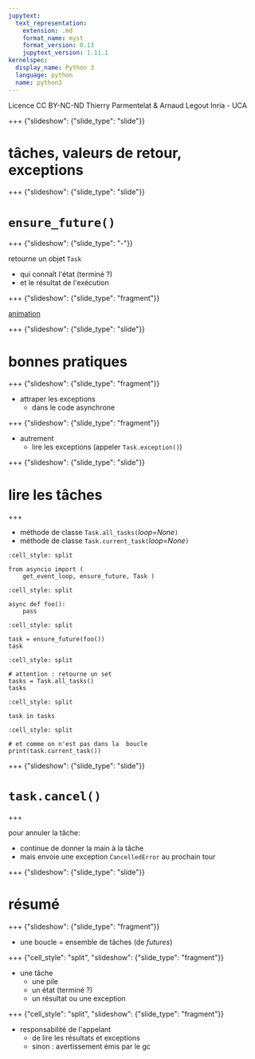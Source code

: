 ```yaml
---
jupytext:
  text_representation:
    extension: .md
    format_name: myst
    format_version: 0.13
    jupytext_version: 1.11.1
kernelspec:
  display_name: Python 3
  language: python
  name: python3
---
```


<div class="licence">
<span>Licence CC BY-NC-ND</span>
<span>Thierry Parmentelat &amp; Arnaud Legout</span>
<span>Inria - UCA</span>
</div>

+++ {"slideshow": {"slide_type": "slide"}}

# tâches, valeurs de retour, exceptions

+++ {"slideshow": {"slide_type": "slide"}}

# `ensure_future()`

+++ {"slideshow": {"slide_type": "-"}}

 retourne un objet `Task`
* qui connaît l'état (terminé ?)
* et le résultat de l'exécution

+++ {"slideshow": {"slide_type": "fragment"}}

[animation](loop-stacks/index.html)

+++ {"slideshow": {"slide_type": "slide"}}

# bonnes pratiques

+++ {"slideshow": {"slide_type": "fragment"}}

* attraper les exceptions
  * dans le code asynchrone

+++ {"slideshow": {"slide_type": "fragment"}}

* autrement
  * lire les exceptions (appeler `Task.exception()`)

+++ {"slideshow": {"slide_type": "slide"}}

# lire les tâches

+++

* méthode de classe `Task.all_tasks(`*loop=None*`)` 
* méthode de classe `Task.current_task(`*loop=None*`)` 

```{code-cell} ipython3
:cell_style: split

from asyncio import (
    get_event_loop, ensure_future, Task )
```

```{code-cell} ipython3
:cell_style: split

async def foo():
    pass
```

```{code-cell} ipython3
:cell_style: split

task = ensure_future(foo())
task
```

```{code-cell} ipython3
:cell_style: split

# attention : retourne un set
tasks = Task.all_tasks()
tasks
```

```{code-cell} ipython3
:cell_style: split

task in tasks
```

```{code-cell} ipython3
:cell_style: split

# et comme on n'est pas dans la  boucle
print(task.current_task())
```

+++ {"slideshow": {"slide_type": "slide"}}

# `task.cancel()`

+++

pour annuler la tâche:

* continue de donner la main à la tâche
* mais envoie une exception `CancelledError` au prochain tour

+++ {"slideshow": {"slide_type": "slide"}}

# résumé

+++ {"slideshow": {"slide_type": "fragment"}}

* une boucle = ensemble de tâches (de *futures*)

+++ {"cell_style": "split", "slideshow": {"slide_type": "fragment"}}

* une tâche
  * une pile
  * un état (terminé ?)
  * un résultat ou une exception

+++ {"cell_style": "split", "slideshow": {"slide_type": "fragment"}}

* responsabilité de l'appelant
  * de lire les résultats et exceptions
  * sinon : avertissement émis par le gc
